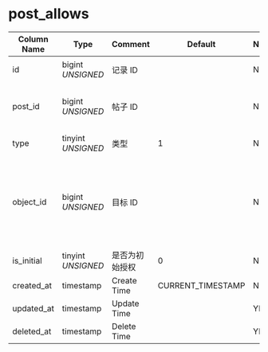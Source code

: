 # post_allows

| Column Name | Type | Comment | Default | Null | Remark |
| --- | --- | --- | --- | --- | --- |
| id | bigint *UNSIGNED* | 记录 ID | | NO | 自动递增 |
| post_id | bigint *UNSIGNED* | 帖子 ID |  | NO | 关联字段 [posts->id](posts.md) |
| type | tinyint *UNSIGNED* | 类型 | 1 | NO | 1.用户 / 2.角色 |
| object_id | bigint *UNSIGNED* | 目标 ID |  | NO | 关联字段 [users->id](../users/users.md)<br>关联字段 [roles->id](../users/roles.md) |
| is_initial | tinyint *UNSIGNED* | 是否为初始授权 | 0 | NO | 0.否 / 1.是 |
| created_at | timestamp | Create Time | CURRENT_TIMESTAMP | NO |  |
| updated_at | timestamp | Update Time |  | YES |  |
| deleted_at | timestamp | Delete Time |  | YES |  |